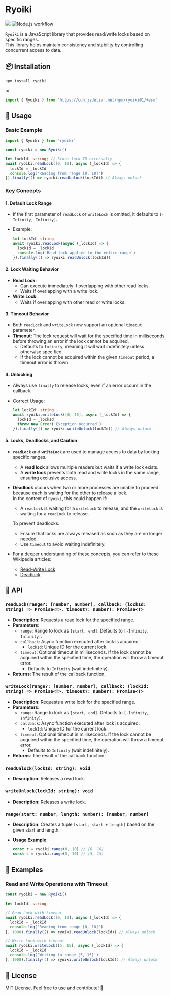 # Ryoiki

[![](https://data.jsdelivr.com/v1/package/npm/ryoiki/badge)](https://www.jsdelivr.com/package/npm/ryoiki)
![Node.js workflow](https://github.com/izure1/ryoiki/actions/workflows/node.js.yml/badge.svg)

`Ryoiki` is a JavaScript library that provides read/write locks based on specific ranges.  
This library helps maintain consistency and stability by controlling concurrent access to data.

## 📦 Installation

```bash
npm install ryoiki
```

or

```typescript
import { Ryoiki } from 'https://cdn.jsdelivr.net/npm/ryoiki@1/+esm'
```

## 🚀 Usage

### Basic Example

```typescript
import { Ryoiki } from 'ryoiki'

const ryoiki = new Ryoiki()

let lockId: string; // Store lock ID externally
await ryoiki.readLock([0, 10], async (_lockId) => {
  lockId = _lockId
  console.log('Reading from range [0, 10]')
}).finally(() => ryoiki.readUnlock(lockId)) // Always unlock
```

### Key Concepts

#### 1. **Default Lock Range**

- If the first parameter of `readLock` or `writeLock` is omitted, it defaults to `[-Infinity, Infinity]`.

- Example:

  ```typescript
  let lockId: string
  await ryoiki.readLock(async (_lockId) => {
    lockId = _lockId
    console.log('Read lock applied to the entire range')
  }).finally(() => ryoiki.readUnlock(lockId))
  ```

#### 2. **Lock Waiting Behavior**

- **Read Lock**:
  - Can execute immediately if overlapping with other read locks.
  - Waits if overlapping with a write lock.
- **Write Lock**:
  - Waits if overlapping with other read or write locks.

#### 3. **Timeout Behavior**

- Both `readLock` and `writeLock` now support an optional `timeout` parameter.
- **Timeout**: The lock request will wait for the specified time in milliseconds before throwing an error if the lock cannot be acquired.
  - Defaults to `Infinity`, meaning it will wait indefinitely unless otherwise specified.
  - If the lock cannot be acquired within the given `timeout` period, a timeout error is thrown.

#### 4. **Unlocking**

- Always use `finally` to release locks, even if an error occurs in the callback.
- Correct Usage:

  ```typescript
  let lockId: string
  await ryoiki.writeLock([0, 10], async (_lockId) => {
    lockId = _lockId
    throw new Error('Exception occurred')
  }).finally(() => ryoiki.writeUnlock(lockId)) // Always unlock
  ```

#### 5. **Locks, Deadlocks, and Caution**

- **`readLock`** and **`writeLock`** are used to manage access to data by locking specific ranges.  
  - A **read lock** allows multiple readers but waits if a write lock exists.
  - A **write lock** prevents both read and write locks in the same range, ensuring exclusive access.

- **Deadlock** occurs when two or more processes are unable to proceed because each is waiting for the other to release a lock.  
  In the context of `Ryoiki`, this could happen if:
  - A `readLock` is waiting for a `writeLock` to release, and the `writeLock` is waiting for a `readLock` to release.
  
  To prevent deadlocks:
  - Ensure that locks are always released as soon as they are no longer needed.
  - Use `timeout` to avoid waiting indefinitely.

- For a deeper understanding of these concepts, you can refer to these Wikipedia articles:
  - [Read-Write Lock](https://en.wikipedia.org/wiki/Readers%E2%80%93writer_lock)
  - [Deadlock](https://en.wikipedia.org/wiki/Deadlock)

## 📖 API

### `readLock(range?: [number, number], callback: (lockId: string) => Promise<T>, timeout?: number): Promise<T>`

- **Description**: Requests a read lock for the specified range.
- **Parameters**:
  - `range`: Range to lock as `[start, end]`. Defaults to `[-Infinity, Infinity]`.
  - `callback`: Async function executed after lock is acquired.
    - `lockId`: Unique ID for the current lock.
  - `timeout`: Optional timeout in milliseconds. If the lock cannot be acquired within the specified time, the operation will throw a timeout error.
    - Defaults to `Infinity` (wait indefinitely).
- **Returns**: The result of the callback function.

### `writeLock(range?: [number, number], callback: (lockId: string) => Promise<T>, timeout?: number): Promise<T>`

- **Description**: Requests a write lock for the specified range.
- **Parameters**:
  - `range`: Range to lock as `[start, end]`. Defaults to `[-Infinity, Infinity]`.
  - `callback`: Async function executed after lock is acquired.
    - `lockId`: Unique ID for the current lock.
  - `timeout`: Optional timeout in milliseconds. If the lock cannot be acquired within the specified time, the operation will throw a timeout error.
    - Defaults to `Infinity` (wait indefinitely).
- **Returns**: The result of the callback function.

### `readUnlock(lockId: string): void`

- **Description**: Releases a read lock.

### `writeUnlock(lockId: string): void`

- **Description**: Releases a write lock.

### `range(start: number, length: number): [number, number]`

- **Description**: Creates a tuple `[start, start + length]` based on the given start and length.
- **Usage Example**:

  ```typescript
  const r = ryoiki.range(0, 10) // [0, 10]
  const s = ryoiki.range(5, 10) // [5, 15]
  ```

## 🌟 Examples

### Read and Write Operations with Timeout

```typescript
const ryoiki = new Ryoiki()

let lockId: string

// Read Lock with timeout
await ryoiki.readLock([0, 10], async (_lockId) => {
  lockId = _lockId
  console.log('Reading from range [0, 10]')
}, 1000).finally(() => ryoiki.readUnlock(lockId)) // Always unlock

// Write Lock with timeout
await ryoiki.writeLock([5, 15], async (_lockId) => {
  lockId = _lockId
  console.log('Writing to range [5, 15]')
}, 1000).finally(() => ryoiki.writeUnlock(lockId)) // Always unlock
```

## 📜 License

MIT License. Feel free to use and contribute! 🙌
